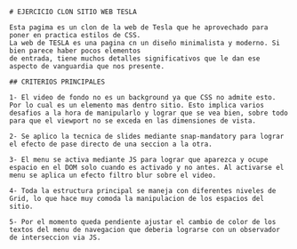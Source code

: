     # EJERCICIO CLON SITIO WEB TESLA

    Esta pagima es un clon de la web de Tesla que he aprovechado para poner en practica estilos de CSS.
    La web de TESLA es una pagina cn un diseño minimalista y moderno. Si bien parece haber pocos elementos
    de entrada, tiene muchos detalles significativos que le dan ese aspecto de vanguardia que nos presente.

    ## CRITERIOS PRINCIPALES

    1- El video de fondo no es un background ya que CSS no admite esto. Por lo cual es un elemento mas dentro sitio. Esto implica varios desafios a la hora de manipularlo y lograr que se vea bien, sobre todo para que el viewport no se exceda en las dimensiones de vista. 

    2- Se aplico la tecnica de slides mediante snap-mandatory para lograr el efecto de pase directo de una seccion a la otra.

    3- El menu se activa mediante JS para lograr que aparezca y ocupe espacio en el DOM solo cuando es activado y no antes. Al activarse el menu se aplica un efecto filtro blur sobre el video.

    4- Toda la estructura principal se maneja con diferentes niveles de Grid, lo que hace muy comoda la manipulacion de los espacios del sitio.

    5- Por el momento queda pendiente ajustar el cambio de color de los textos del menu de navegacion que deberia lograrse con un observador de interseccion via JS. 